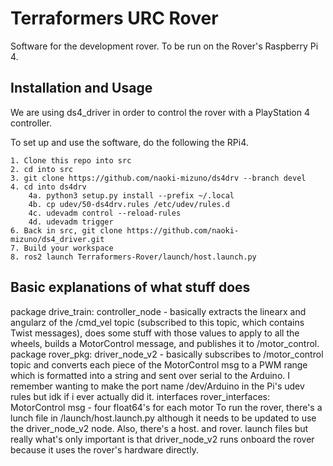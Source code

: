 
# Terraformers URC Rover

Software for the development rover. To be run on the Rover's Raspberry Pi 4.

## Installation and Usage

We are using ds4_driver in order to control the rover with a PlayStation 4 controller.

To set up and use the software, do the following the RPi4.

    1. Clone this repo into src
    2. cd into src
    3. git clone https://github.com/naoki-mizuno/ds4drv --branch devel
    4. cd into ds4drv
        4a. python3 setup.py install --prefix ~/.local
        4b. cp udev/50-ds4drv.rules /etc/udev/rules.d
        4c. udevadm control --reload-rules
        4d. udevadm trigger
    6. Back in src, git clone https://github.com/naoki-mizuno/ds4_driver.git
    7. Build your workspace
    8. ros2 launch Terraformers-Rover/launch/host.launch.py

## Basic explanations of what stuff does
package drive_train:
    controller_node - basically extracts the linearx and angularz of the /cmd_vel topic (subscribed to this topic, which contains Twist messages), does some stuff with those values to apply to all the wheels, builds a MotorControl message, and publishes it to /motor_control.
package rover_pkg:
    driver_node_v2 - basically subscribes to /motor_control topic and converts each piece of the MotorControl msg to a PWM range which is formatted into a string and sent over serial to the Arduino. I remember wanting to make the port name /dev/Arduino in the Pi's udev rules but idk if i ever actually did it.
interfaces rover_interfaces:
    MotorControl msg - four float64's for each motor
To run the rover, there's a lunch file in /launch/host.launch.py although it needs to be updated to use the driver_node_v2 node. Also, there's a host. and rover. launch files but really what's only important is that driver_node_v2 runs onboard the rover because it uses the rover's hardware directly.

